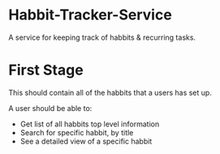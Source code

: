 # Habbit-Tracker-Service
A service for keeping track of habbits & recurring tasks. 

# First Stage 
This should contain all of the habbits that a users has set up.

A user should be able to:
- Get list of all habbits top level information
- Search for specific habbit, by title
- See a detailed view of a specific habbit
